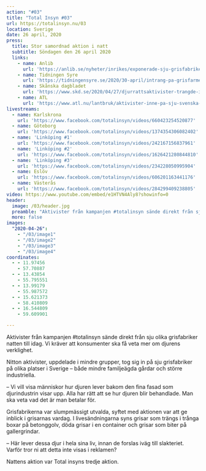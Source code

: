 ```yaml
---
action: "#03"
title: "Total Insyn #03"
url: https://totalinsyn.nu/03
location: Sverige
date: 26 april, 2020
press:
  title: Stor samordnad aktion i natt
  subtitle: Söndagen den 26 april 2020
  links:
    - name: Anlib
      url: 'https://anlib.se/nyheter/inrikes/exponerade-sju-grisfabriker-inatt/'
    - name: Tidningen Syre
      url: 'https://tidningensyre.se/2020/30-april/intrang-pa-grisfarmer-filmades/'
    - name: Skånska dagbladet
      url: 'https://www.skd.se/2020/04/27/djurrattsaktivister-trangde-in-pa-gard/'
    - name: ATL
      url: 'https://www.atl.nu/lantbruk/aktivister-inne-pa-sju-svenska-gardar/'
livestreams:
  - name: Karlskrona
    url: 'https://www.facebook.com/totalinsyn/videos/660423254520877'
  - name: Göteborg
    url: 'https://www.facebook.com/totalinsyn/videos/1374354306082402'
  - name: 'Linköping #1'
    url: 'https://www.facebook.com/totalinsyn/videos/242167156837961'
  - name: 'Linköping #2'
    url: 'https://www.facebook.com/totalinsyn/videos/1626421280844810'
  - name: 'Linköping #3'
    url: 'https://www.facebook.com/totalinsyn/videos/234228050995904'
  - name: Eslöv
    url: 'https://www.facebook.com/totalinsyn/videos/606201163441176'
  - name: Västerås
    url: 'https://www.facebook.com/totalinsyn/videos/284299409238805'
video: https://www.youtube.com/embed/e1HTVN4Aly8?showinfo=0
header:
  image: /03/header.jpg
  preamble: "Aktivister från kampanjen #totalinsyn sände direkt från sju olika grisfabriker natten till idag."
  more: false
images:
  "2020-04-26":
    - "/03/image1"
    - "/03/image2"
    - "/03/image3"
    - "/03/image4"
coordinates:
  - - 11.97456
    - 57.70887
  - - 13.43854
    - 55.795551
  - - 13.99179
    - 55.987572
  - - 15.621373
    - 58.410809
  - - 16.544809
    - 59.609901

---
```

Aktivister från kampanjen #totalinsyn sände direkt från sju olika grisfabriker natten till idag. Vi kräver att konsumenter ska få veta mer om djurens verklighet.

Nitton aktivister, uppdelade i mindre grupper, tog sig in på sju grisfabriker på olika platser i Sverige – både mindre familjeägda gårdar och större industriella.

– Vi vill visa människor hur djuren lever bakom den fina fasad som djurindustrin visar upp. Alla har rätt att se hur djuren blir behandlade. Man ska veta vad det är man betalar för.

Grisfabrikerna var slumpmässigt utvalda, syftet med aktionen var att ge inblick i grisarnas vardag. I livesändningarna syns grisar som trängs i trånga boxar på betonggolv, döda grisar i en container och grisar som biter på gallergrindar.

– Här lever dessa djur i hela sina liv, innan de forslas iväg till slakteriet. Varför tror ni att detta inte visas i reklamen?

Nattens aktion var Total insyns tredje aktion. 
